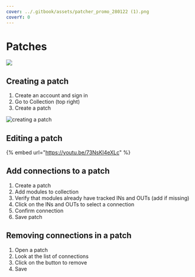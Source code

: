 ```yaml
---
cover: ../.gitbook/assets/patcher_promo_280122 (1).png
coverY: 0
---
```


# Patches

![](<../.gitbook/assets/patcher\_promo\_280122 (1) (Small).png>)

## Creating a patch

1. Create an account and sign in
2. Go to Collection (top right)
3. Create a patch

![creating a patch](../.gitbook/assets/2021-12-29\_09-06-35.gif)

## Editing a patch

{% embed url="https://youtu.be/73NsKI4eXLc" %}

## Add connections to a patch

1. Create a patch
2. Add modules to collection
3. Verify that modules already have tracked INs and OUTs (add if missing)
4. Click on the INs and OUTs to select a connection
5. Confirm connection
6. Save patch

## Removing connections in a patch

1. Open a patch
2. Look at the list of connections
3. Click on the button to remove
4. Save
